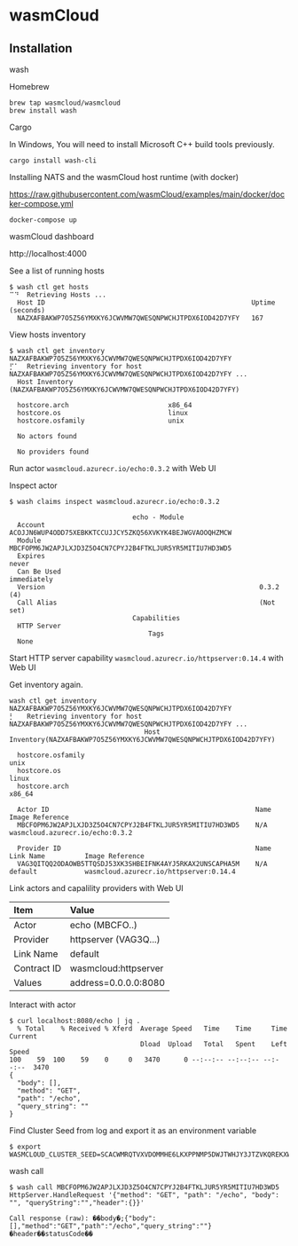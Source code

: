 # wasmCloud

## Installation

wash

Homebrew

```
brew tap wasmcloud/wasmcloud
brew install wash
```

Cargo

In Windows, You will need to install Microsoft C++ build tools previously.

```
cargo install wash-cli
```

Installing NATS and the wasmCloud host runtime (with docker)

https://raw.githubusercontent.com/wasmCloud/examples/main/docker/docker-compose.yml


```
docker-compose up
```

wasmCloud dashboard

http://localhost:4000


See a list of running hosts

```
$ wash ctl get hosts
⠉⠙  Retrieving Hosts ...
  Host ID                                                    Uptime (seconds)
  NAZXAFBAKWP7O5Z56YMXKY6JCWVMW7QWESQNPWCHJTPDX6IOD42D7YFY   167
```

View hosts inventory

```
$ wash ctl get inventory NAZXAFBAKWP7O5Z56YMXKY6JCWVMW7QWESQNPWCHJTPDX6IOD42D7YFY
⡋⠁  Retrieving inventory for host NAZXAFBAKWP7O5Z56YMXKY6JCWVMW7QWESQNPWCHJTPDX6IOD42D7YFY ...
  Host Inventory (NAZXAFBAKWP7O5Z56YMXKY6JCWVMW7QWESQNPWCHJTPDX6IOD42D7YFY)  

  hostcore.arch                         x86_64
  hostcore.os                           linux
  hostcore.osfamily                     unix

  No actors found

  No providers found
```

Run actor `wasmcloud.azurecr.io/echo:0.3.2` with Web UI

Inspect actor

```
$ wash claims inspect wasmcloud.azurecr.io/echo:0.3.2
 
                               echo - Module
  Account       ACOJJN6WUP4ODD75XEBKKTCCUJJCY5ZKQ56XVKYK4BEJWGVAOOQHZMCW
  Module        MBCFOPM6JW2APJLXJD3Z5O4CN7CPYJ2B4FTKLJUR5YR5MITIU7HD3WD5
  Expires                                                          never
  Can Be Used                                                immediately
  Version                                                      0.3.2 (4)
  Call Alias                                                   (Not set)
                               Capabilities
  HTTP Server
                                   Tags
  None
```

Start HTTP server capability `wasmcloud.azurecr.io/httpserver:0.14.4` with Web UI

Get inventory again.


```
wash ctl get inventory NAZXAFBAKWP7O5Z56YMXKY6JCWVMW7QWESQNPWCHJTPDX6IOD42D7YFY
⡃⠀  Retrieving inventory for host NAZXAFBAKWP7O5Z56YMXKY6JCWVMW7QWESQNPWCHJTPDX6IOD42D7YFY ...
                                  Host Inventory(NAZXAFBAKWP7O5Z56YMXKY6JCWVMW7QWESQNPWCHJTPDX6IOD42D7YFY)

  hostcore.osfamily                                                              unix
  hostcore.os                                                                    linux
  hostcore.arch                                                                  x86_64

  Actor ID                                                    Name               Image Reference
  MBCFOPM6JW2APJLXJD3Z5O4CN7CPYJ2B4FTKLJUR5YR5MITIU7HD3WD5    N/A                wasmcloud.azurecr.io/echo:0.3.2

  Provider ID                                                 Name               Link Name          Image Reference
  VAG3QITQQ2ODAOWB5TTQSDJ53XK3SHBEIFNK4AYJ5RKAX2UNSCAPHA5M    N/A                default            wasmcloud.azurecr.io/httpserver:0.14.4
```

Link actors and capalility providers with Web UI

| Item        | Value                 |
|:------------|:----------------------|
| Actor       | echo (MBCFO..)        |
| Provider    | httpserver (VAG3Q...) |
| Link Name   | default               |
| Contract ID | wasmcloud:httpserver  |
| Values      | address=0.0.0.0:8080  |

Interact with actor

```
$ curl localhost:8080/echo | jq .
  % Total    % Received % Xferd  Average Speed   Time    Time     Time  Current
                                 Dload  Upload   Total   Spent    Left  Speed
100    59  100    59    0     0   3470      0 --:--:-- --:--:-- --:--:--  3470
{
  "body": [],
  "method": "GET",
  "path": "/echo",
  "query_string": ""
}
```

Find Cluster Seed from log and export it as an environment variable

```
$ export WASMCLOUD_CLUSTER_SEED=SCACWMRQTVXVDOMMHE6LKXPPNMP5DWJTWHJY3JTZVKQREKXWQQUPW5G35I
```

wash call

```
$ wash call MBCFOPM6JW2APJLXJD3Z5O4CN7CPYJ2B4FTKLJUR5YR5MITIU7HD3WD5 HttpServer.HandleRequest '{"method": "GET", "path": "/echo", "body": "", "queryString":"","header":{}}'

Call response (raw): ��body�;{"body":[],"method":"GET","path":"/echo","query_string":""}�header��statusCode��
```
